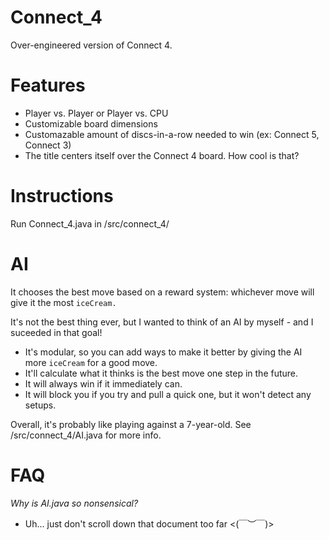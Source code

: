 # Connect_4
Over-engineered version of Connect 4.

# Features
- Player vs. Player or Player vs. CPU
- Customizable board dimensions
- Customazable amount of discs-in-a-row needed to win (ex: Connect 5, Connect 3)
- The title centers itself over the Connect 4 board. How cool is that?

# Instructions
Run Connect_4.java in /src/connect_4/

# AI
It chooses the best move based on a reward system: whichever move will give it the most `iceCream.`

It's not the best thing ever, but I wanted to think of an AI by myself - and I suceeded in that goal!

- It's modular, so you can add ways to make it better by giving the AI more `iceCream` for a good move.
- It'll calculate what it thinks is the best move one step in the future.
- It will always win if it immediately can.
- It will block you if you try and pull a quick one, but it won't detect any setups.

Overall, it's probably like playing against a 7-year-old. See /src/connect_4/AI.java for more info.

# FAQ
*Why is AI.java so nonsensical?*
- Uh... just don't scroll down that document too far <(￣︶￣)>
